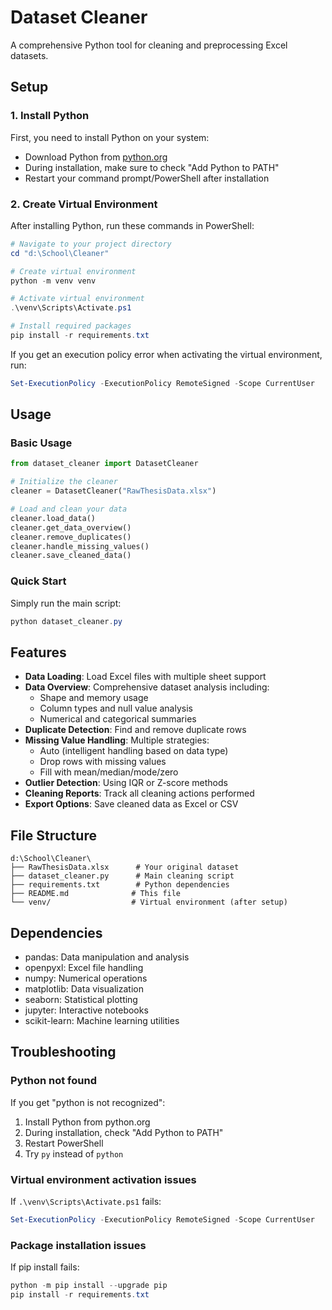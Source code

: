 # Dataset Cleaner

A comprehensive Python tool for cleaning and preprocessing Excel datasets.

## Setup

### 1. Install Python
First, you need to install Python on your system:
- Download Python from [python.org](https://www.python.org/downloads/)
- During installation, make sure to check "Add Python to PATH"
- Restart your command prompt/PowerShell after installation

### 2. Create Virtual Environment
After installing Python, run these commands in PowerShell:

```powershell
# Navigate to your project directory
cd "d:\School\Cleaner"

# Create virtual environment
python -m venv venv

# Activate virtual environment
.\venv\Scripts\Activate.ps1

# Install required packages
pip install -r requirements.txt
```

If you get an execution policy error when activating the virtual environment, run:
```powershell
Set-ExecutionPolicy -ExecutionPolicy RemoteSigned -Scope CurrentUser
```

## Usage

### Basic Usage
```python
from dataset_cleaner import DatasetCleaner

# Initialize the cleaner
cleaner = DatasetCleaner("RawThesisData.xlsx")

# Load and clean your data
cleaner.load_data()
cleaner.get_data_overview()
cleaner.remove_duplicates()
cleaner.handle_missing_values()
cleaner.save_cleaned_data()
```

### Quick Start
Simply run the main script:
```powershell
python dataset_cleaner.py
```

## Features

- **Data Loading**: Load Excel files with multiple sheet support
- **Data Overview**: Comprehensive dataset analysis including:
  - Shape and memory usage
  - Column types and null value analysis
  - Numerical and categorical summaries
- **Duplicate Detection**: Find and remove duplicate rows
- **Missing Value Handling**: Multiple strategies:
  - Auto (intelligent handling based on data type)
  - Drop rows with missing values
  - Fill with mean/median/mode/zero
- **Outlier Detection**: Using IQR or Z-score methods
- **Cleaning Reports**: Track all cleaning actions performed
- **Export Options**: Save cleaned data as Excel or CSV

## File Structure
```
d:\School\Cleaner\
├── RawThesisData.xlsx      # Your original dataset
├── dataset_cleaner.py      # Main cleaning script
├── requirements.txt        # Python dependencies
├── README.md              # This file
└── venv/                  # Virtual environment (after setup)
```

## Dependencies

- pandas: Data manipulation and analysis
- openpyxl: Excel file handling
- numpy: Numerical operations
- matplotlib: Data visualization
- seaborn: Statistical plotting
- jupyter: Interactive notebooks
- scikit-learn: Machine learning utilities

## Troubleshooting

### Python not found
If you get "python is not recognized":
1. Install Python from python.org
2. During installation, check "Add Python to PATH"
3. Restart PowerShell
4. Try `py` instead of `python`

### Virtual environment activation issues
If `.\venv\Scripts\Activate.ps1` fails:
```powershell
Set-ExecutionPolicy -ExecutionPolicy RemoteSigned -Scope CurrentUser
```

### Package installation issues
If pip install fails:
```powershell
python -m pip install --upgrade pip
pip install -r requirements.txt
```
